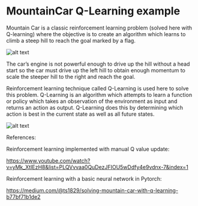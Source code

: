 # MountainCar Q-Learning example
Mountain Car is a classic reinforcement learning problem (solved here with Q-learning) where the objective is to create an algorithm which learns to climb a steep hill to reach the goal marked by a flag. 

![alt text](https://cdn-images-1.medium.com/max/540/1*NWmzsOUsp7boJl5DymSabg.jpeg)

The car’s engine is not powerful enough to drive up the hill without a head start so the car must drive up the left hill to obtain enough momentum to scale the steeper hill to the right and reach the goal.


Reinforcement learning technique called Q-Learning is used here to solve this problem. Q-Learning is an algorithm which attempts to learn a function or policy which takes an observation of the environment as input and returns an action as output. Q-Learning does this by determining which action is best in the current state as well as all future states.

![alt text](https://cdn-images-1.medium.com/max/720/1*cMiQYPI8PGEMnfPFNDrB-A.png)

References:

Reinforcement learning implemented with manual Q value update:

https://www.youtube.com/watch?v=yMk_XtIEzH8&list=PLQVvvaa0QuDezJFIOU5wDdfy4e9vdnx-7&index=1


Reinforcement learning with a basic neural network in Pytorch:

https://medium.com/@ts1829/solving-mountain-car-with-q-learning-b77bf71b1de2
